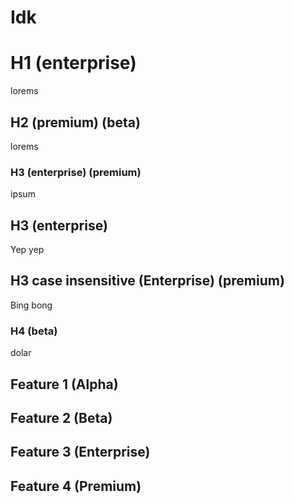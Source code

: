 # Idk

# H1 (enterprise)

lorems

## H2 (premium) (beta)

lorems

### H3 (enterprise) (premium)

ipsum

## H3 (enterprise)

Yep yep

## H3 case insensitive (Enterprise) (premium)

Bing bong

### H4 (beta)

dolar

## Feature 1 (Alpha)

## Feature 2 (Beta)

## Feature 3 (Enterprise)

## Feature 4 (Premium)

